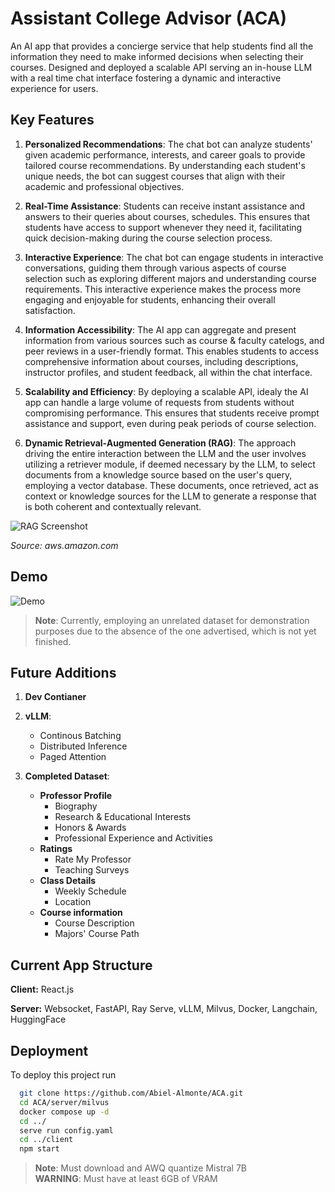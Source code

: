 
# Assistant College Advisor (ACA)

An AI app that provides a concierge service that help students find all the information they need to make informed decisions when selecting their courses.
Designed and deployed a scalable API serving an in-house LLM with a real time chat interface fostering a dynamic and interactive experience for users.

## Key Features
1. **Personalized Recommendations**: The chat bot can analyze students' given academic performance, interests, and career goals to provide tailored course recommendations. By understanding each student's unique needs, the bot can suggest courses that align with their academic and professional objectives.

2. **Real-Time Assistance**: Students can receive instant assistance and answers to their queries about courses, schedules. This ensures that students have access to support whenever they need it, facilitating quick decision-making during the course selection process.

3. **Interactive Experience**: The chat bot can engage students in interactive conversations, guiding them through various aspects of course selection such as exploring different majors and understanding course requirements. This interactive experience makes the process more engaging and enjoyable for students, enhancing their overall satisfaction.

4. **Information Accessibility**: The AI app can aggregate and present information from various sources such as course & faculty catelogs, and peer reviews in a user-friendly format. This enables students to access comprehensive information about courses, including descriptions, instructor profiles, and student feedback, all within the chat interface.

5. **Scalability and Efficiency**: By deploying a scalable API, idealy the AI app can handle a large volume of requests from students without compromising performance. This ensures that students receive prompt assistance and support, even during peak periods of course selection.

6. **Dynamic Retrieval-Augmented Generation (RAG)**: The approach driving the entire interaction between the LLM and the user involves utilizing a retriever module, if deemed necessary by the LLM, to select documents from a knowledge source based on the user's query, employing a vector database. These documents, once retrieved, act as context or knowledge sources for the LLM to generate a response that is both coherent and contextually relevant.

![RAG Screenshot](https://docs.aws.amazon.com/images/sagemaker/latest/dg/images/jumpstart/jumpstart-fm-rag.jpg)

*Source: aws.amazon.com*

## Demo
![Demo](Fullstack_Update.gif)

>**Note**:
>Currently, employing an unrelated dataset for demonstration purposes due to the absence of the one advertised, which is not yet finished.

## Future Additions
1. **Dev Contianer**
2. **vLLM**:
    - Continous Batching
    - Distributed Inference
    - Paged Attention

3. **Completed Dataset**:
    - **Professor Profile**
        - Biography
        - Research & Educational Interests
        - Honors & Awards
        - Professional Experience and Activities
    - **Ratings**
        - Rate My Professor
        - Teaching Surveys
    - **Class Details**
        - Weekly Schedule
        - Location
    - **Course information**
        - Course Description 
        - Majors' Course Path

## Current App Structure

**Client:** React.js

**Server:** Websocket, FastAPI, Ray Serve, vLLM, Milvus, Docker, Langchain, HuggingFace


## Deployment

To deploy this project run

```bash
  git clone https://github.com/Abiel-Almonte/ACA.git
  cd ACA/server/milvus
  docker compose up -d
  cd ../
  serve run config.yaml
  cd ../client
  npm start
```
>**Note**: 
>Must download and AWQ quantize Mistral 7B \
>**WARNING**:
>Must have at least 6GB of VRAM

